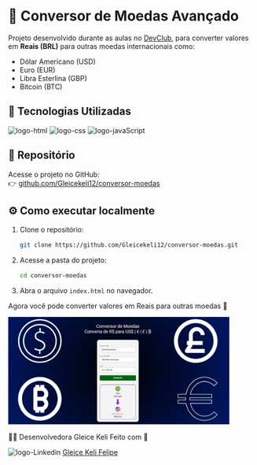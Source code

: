 # 💱 Conversor de Moedas Avançado

Projeto desenvolvido durante as aulas no <a href="https://rodolfomori.com.br/devclub">DevClub</a>, para converter valores em **Reais (BRL)** para outras moedas internacionais como:

- Dólar Americano (USD)
- Euro (EUR)
- Libra Esterlina (GBP)
- Bitcoin (BTC)

## 🚀 Tecnologias Utilizadas

<img src="https://img.shields.io/badge/HTML5-E34F26?style=for-the-badge&logo=html5&logoColor=white" alt="logo-html" />

<img src="https://img.shields.io/badge/CSS3-1572B6?style=for-the-badge&logo=css3&logoColor=white" alt="logo-css"/>

<img src="https://img.shields.io/badge/JavaScript-F7DF1E?style=for-the-badge&logo=javascript&logoColor=black" alt="logo-javaScript"/>

## 🔗 Repositório

Acesse o projeto no GitHub:  
👉 [github.com/Gleicekeli12/conversor-moedas](https://github.com/Gleicekeli12/conversor-moedas.git)

## ⚙️ Como executar localmente

1. Clone o repositório:
   
   ```bash
   git clone https://github.com/Gleicekeli12/conversor-moedas.git
   ```
   
2. Acesse a pasta do projeto:
   
   ```bash
   cd conversor-moedas
   ```
   
3. Abra o arquivo `index.html` no navegador.

Agora você pode converter valores em Reais para outras moedas 💸

<img src="https://github.com/Gleicekeli12/conversor-moedas/blob/main/assets/conversor-moeda.PNG?raw=true" alt="conversor-avancado" width="450"/>

🙋‍♀️ Desenvolvedora Gleice Keli Feito com 💙

<img src="https://img.icons8.com/?size=100&id=84888&format=png&color=999999" alt="logo-Linkedin" width="30" /> <a href="https://www.linkedin.com/in/gleice-keli-felipe9670/">Gleice Keli Felipe</a>
